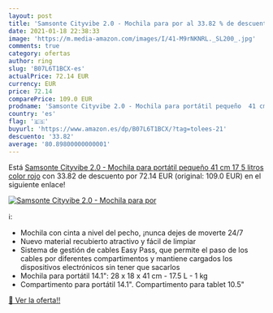 ```yaml
---
layout: post
title: 'Samsonte Cityvibe 2.0 - Mochila para por al 33.82 % de descuento'
date: 2021-01-18 22:38:33
image: 'https://m.media-amazon.com/images/I/41-M9rNKNRL._SL200_.jpg'
comments: true
category: ofertas
author: ring
slug: 'B07L6T1BCX-es'
actualPrice: 72.14 EUR
currency: EUR
price: 72.14
comparePrice: 109.0 EUR
prodname: 'Samsonte Cityvibe 2.0 - Mochila para portátil pequeño  41 cm  17 5 litros  color rojo'
country: 'es'
flag: '🇪🇸'
buyurl: 'https://www.amazon.es/dp/B07L6T1BCX/?tag=tolees-21'
descuento: '33.82'
average: '80.89800000000001'
---
```


Está [Samsonte Cityvibe 2.0 - Mochila para portátil pequeño  41 cm  17 5 litros  color rojo](https://www.amazon.es/dp/B07L6T1BCX/?tag=tolees-21) con 33.82 de descuento por 72.14 EUR (original: 109.0 EUR) en el siguiente enlace!

[![Samsonte Cityvibe 2.0 - Mochila para por](https://m.media-amazon.com/images/I/41-M9rNKNRL._SL200_.jpg)](https://www.amazon.es/dp/B07L6T1BCX/?tag=tolees-21)

ℹ️:

- Mochila con cinta a nivel del pecho, ¡nunca dejes de moverte 24/7
- Nuevo material recubierto atractivo y fácil de limpiar
- Sistema de gestión de cables Easy Pass, que permite el paso de los cables por diferentes compartimentos y mantiene cargados los dispositivos electrónicos sin tener que sacarlos
- Mochila para portátil 14.1\": 28 x 18 x 41 cm - 17.5 L - 1 kg
- Compartimento para portátil 14.1\". Compartimento para tablet 10.5\"

[🛒 Ver la oferta!!](https://www.amazon.es/dp/B07L6T1BCX/?tag=tolees-21)

